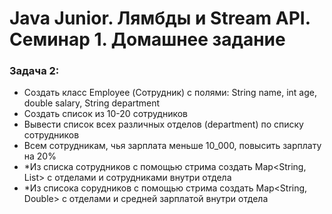 # Java Junior. Лямбды и Stream API. Семинар 1. Домашнее задание

### Задача 2:

- Создать класс Employee (Сотрудник) с полями: String name, int age, double salary, String department
- Создать список из 10-20 сотрудников
-  Вывести список всех различных отделов (department) по списку сотрудников
- Всем сотрудникам, чья зарплата меньше 10_000, повысить зарплату на 20%
- *Из списка сотрудников с помощью стрима создать Map<String, List<Employee>> с отделами и сотрудниками внутри отдела
- *Из списока сорудников с помощью стрима создать Map<String, Double> с отделами и средней зарплатой внутри отдела
